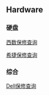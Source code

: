 ## Hardware

### 硬盘
[西数保修查询](https://support.wdc.com/warranty/warrantystatus.aspx?lang=cn)

[希捷保修查询](https://www.seagate.com/cn/zh/support/warranty-and-replacements/)

### 综合
[Dell保修查询](https://www.dell.com/support/home/cn/zh/cnbsd1/products/?app=warranty)

